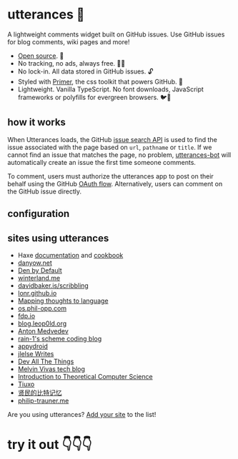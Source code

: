 # utterances 🔮

A lightweight comments widget built on GitHub issues. Use GitHub issues for blog comments, wiki pages and more!

* [Open source](https://github.com/utterance). 🙌
* No tracking, no ads, always free. 📡🚫
* No lock-in. All data stored in GitHub issues. 🔓
* Styled with [Primer](http://primercss.io/), the css toolkit that powers GitHub. 💅
* Lightweight. Vanilla TypeScript. No font downloads, JavaScript frameworks or polyfills for evergreen browsers. 🐦🌲

## how it works

When Utterances loads, the GitHub [issue search API](https://developer.github.com/v3/search/#search-issues) is used to find the issue associated with the page based on `url`, `pathname` or `title`. If we cannot find an issue that matches the page, no problem, [utterances-bot](https://github.com/utterances-bot) will automatically create an issue the first time someone comments.

To comment, users must authorize the utterances app to post on their behalf using the GitHub [OAuth flow](https://developer.github.com/v3/oauth/#web-application-flow). Alternatively, users can comment on the GitHub issue directly.

## configuration

## sites using utterances

* Haxe [documentation](https://haxe.org/manual) and [cookbook](https://code.haxe.org/)
* [danyow.net](https://danyow.net)
* [Den by Default](https://dennisdel.com)
* [winterland.me](http://winterland.me/)
* [davidbaker.is/scribbling](https://davidbaker.is/scribbling)
* [lonr.github.io](https://lonr.github.io)
* [Mapping thoughts to language](http://blog.ville.oikarinen.org)
* [os.phil-opp.com](https://os.phil-opp.com/second-edition)
* [fdp.io](https://fdp.io)
* [blog.leop0ld.org](http://blog.leop0ld.org/)
* [Anton Medvedev](https://medv.io)
* [rain-1's scheme coding blog](https://rain-1.github.io/)
* [appydroid](https://appydroid.eu)
* [jlelse Writes](https://writings.jlelse.de)
* [Dev All The Things](https://dev.jlelse.de)
* [Melvin Vivas tech blog](https://www.melvinvivas.com)
* [Introduction to Theoretical Computer Science](http://introtcs.org)
* [Tiuxo](https://tiuxo.com)
* [贤民的比特记忆](http://www.xianmin.org)
* [philip-trauner.me](https://philip-trauner.me)

Are you using utterances? [Add your site](https://github.com/utterance/utterances/edit/master/README.md) to the list!

# try it out 👇👇👇

